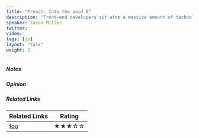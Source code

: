 ```yaml
---
title: "Preact: Into the void 0"
description: "Front-end developers sit atop a massive amount of technology, often treating whole pieces of our application as opaque functionality. Grab a hard hat and follow me down into the internals of Preact, a tiny 3kb alternative to React. Along the way we’ll shed light on fundamentals like JSX & Virtual DOM, demystify DOM diffing, and see how keys work up-close. On our way back to the surface, we’ll stop at the Museum of Lost Hours to see some performance and size optimizations. Hope you’re not afraid of the dark!"
speaker: Jason Miller
twitter: 
video:
tags: [js]
layout: "talk"
weight: 2
---
```


<article id="1">

##### Notes

</article>

<article id="2">

##### Opinion

</article>

<article id="3">

##### Related Links

Related Links | Rating
--- | ---
[foo](https://foo) | ★★★☆☆

</article>